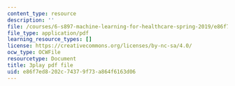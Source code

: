 ```yaml
---
content_type: resource
description: ''
file: /courses/6-s897-machine-learning-for-healthcare-spring-2019/e86f7ed8202c74379f73a864f6163d06_g5v-NvNoJQQ.pdf
file_type: application/pdf
learning_resource_types: []
license: https://creativecommons.org/licenses/by-nc-sa/4.0/
ocw_type: OCWFile
resourcetype: Document
title: 3play pdf file
uid: e86f7ed8-202c-7437-9f73-a864f6163d06
---
```

